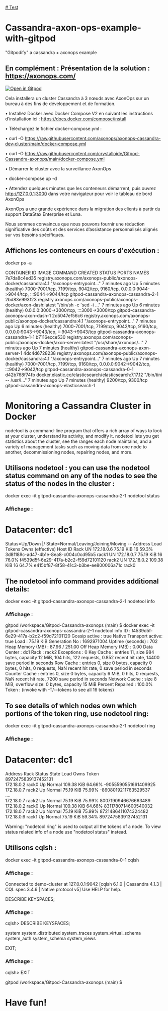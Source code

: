 [# Test](https://gitpod.io/workspaces)

# Cassandra-axon-ops-example-with-gitpod

"Gitpodify" a cassandra + axonops example

## En complément : Présentation de la solution : https://axonops.com/

[![Open in Gitpod](https://gitpod.io/button/open-in-gitpod.svg)](https://gitpod.io/#https://github.com/crystalloide/Gitpod-Cassandra-axonops)

Cela installera un cluster Cassandra à 3 nœuds avec AxonOps sur un bureau à des fins de développement et de formation. 

•	Installez Docker avec Docker Compose V2 en suivant les instructions d’installation ici : https://docs.docker.com/compose/install

•	Téléchargez le fichier docker-compose.yml :

•	curl -O https://raw.githubusercontent.com/axonops/axonops-cassandra-dev-cluster/main/docker-compose.yml

•	curl -O https://raw.githubusercontent.com/crystalloide/Gitpod-Cassandra-axonops/main/docker-compose.yml

•	Démarrer le cluster avec la surveillance AxonOps

•	docker-compose up -d

•	Attendez quelques minutes que les conteneurs démarrent, puis ouvrez http://127.0.0.1:3000 dans votre navigateur pour voir le tableau de bord AxonOps

AxonOps a une grande expérience dans la migration des clients à partir du support DataStax Enterprise et Luna. 

Nous sommes convaincus que nous pouvons fournir une réduction significative des coûts et des services d’assistance personnalisés alignés sur vos besoins spécifiques.


## Affichons les conteneurs en cours d'exécution : 
docker ps -a 

CONTAINER ID   IMAGE                                                                   COMMAND                  CREATED         STATUS                   PORTS                                                                                    NAMES
7e7da8c4ed35   registry.axonops.com/axonops-public/axonops-docker/cassandra:4.1        "/axonops-entrypoint…"   7 minutes ago   Up 5 minutes (healthy)   7000-7001/tcp, 7199/tcp, 9042/tcp, 9160/tcp, 0.0.0.0:9044->9044/tcp, :::9044->9044/tcp   gitpod-cassandra-axonops-cassandra-2-1
2bd83e993f23   registry.axonops.com/axonops-public/axonops-docker/axon-dash:latest     "/bin/sh -c 'sed -i …"   7 minutes ago   Up 6 minutes (healthy)   0.0.0.0:3000->3000/tcp, :::3000->3000/tcp                                                gitpod-cassandra-axonops-axon-dash-1
2d5047ef56c6   registry.axonops.com/axonops-public/axonops-docker/cassandra:4.1        "/axonops-entrypoint…"   7 minutes ago   Up 6 minutes (healthy)   7000-7001/tcp, 7199/tcp, 9042/tcp, 9160/tcp, 0.0.0.0:9043->9043/tcp, :::9043->9043/tcp   gitpod-cassandra-axonops-cassandra-1-1
b7116ecce530   registry.axonops.com/axonops-public/axonops-docker/axon-server:latest   "/usr/share/axonops/…"   7 minutes ago   Up 7 minutes (healthy)                                                                                            gitpod-cassandra-axonops-axon-server-1
4dc4d6728238   registry.axonops.com/axonops-public/axonops-docker/cassandra:4.1        "/axonops-entrypoint…"   7 minutes ago   Up 7 minutes (healthy)   7000-7001/tcp, 7199/tcp, 9160/tcp, 0.0.0.0:9042->9042/tcp, :::9042->9042/tcp             gitpod-cassandra-axonops-cassandra-0-1
d42b768f74fb   docker.elastic.co/elasticsearch/elasticsearch:7.17.12                   "/bin/tini -- /usr/l…"   7 minutes ago   Up 7 minutes (healthy)   9200/tcp, 9300/tcp                                                                       gitpod-cassandra-axonops-elasticsearch-1


# Monitoring a Cassandra Cluster in Docker

nodetool is a command-line program that offers a rich array of ways to look at your cluster, understand its activity, and modify it. 
nodetool lets you get statistics about the cluster, see the ranges each node maintains, and a variety of management tasks 
such as moving data from one node to another, decommissioning nodes, repairing nodes, and more.

## Utilisons nodetool :  you can use the nodetool status command on any of the nodes to see the status of the nodes in the cluster : 
docker exec -it gitpod-cassandra-axonops-cassandra-2-1 nodetool status

### Affichage :
Datacenter: dc1
===============
Status=Up/Down
|/ State=Normal/Leaving/Joining/Moving
--  Address     Load        Tokens  Owns (effective)  Host ID                               Rack 
UN  172.18.0.6  75.19 KiB   16      59.3%             3d8f189c-ad47-4b1e-8ea8-c004c0cd95b5  rack1
UN  172.18.0.7  75.19 KiB   16      76.0%             f4539d5f-6e29-417a-b2c2-f59d72101120  rack2
UN  172.18.0.2  109.38 KiB  16      64.7%             e415bf87-8f58-41c3-b3be-ee800006a71c  rack0


## The nodetool info command provides additional details:
docker exec -it gitpod-cassandra-axonops-cassandra-2-1 nodetool info

### Affichage :
gitpod /workspace/Gitpod-Cassandra-axonops (main) $ docker exec -it gitpod-cassandra-axonops-cassandra-2-1 nodetool info
ID                     : f4539d5f-6e29-417a-b2c2-f59d72101120
Gossip active          : true
Native Transport active: true
Load                   : 75.19 KiB
Generation No          : 1692971004
Uptime (seconds)       : 702
Heap Memory (MB)       : 87.96 / 251.00
Off Heap Memory (MB)   : 0.00
Data Center            : dc1
Rack                   : rack2
Exceptions             : 0
Key Cache              : entries 11, size 984 bytes, capacity 12 MiB, 104 hits, 122 requests, 0.852 recent hit rate, 14400 save period in seconds
Row Cache              : entries 0, size 0 bytes, capacity 0 bytes, 0 hits, 0 requests, NaN recent hit rate, 0 save period in seconds
Counter Cache          : entries 0, size 0 bytes, capacity 6 MiB, 0 hits, 0 requests, NaN recent hit rate, 7200 save period in seconds
Network Cache          : size 8 MiB, overflow size: 0 bytes, capacity 15 MiB
Percent Repaired       : 100.0%
Token                  : (invoke with -T/--tokens to see all 16 tokens)


## To see details of which nodes own which portions of the token ring, use nodetool ring:
docker exec -it gitpod-cassandra-axonops-cassandra-2-1 nodetool ring

### Affichage : 
Datacenter: dc1
==========
Address          Rack        Status State   Load            Owns                Token                                       
                                                                                8972475839137452131                         
172.18.0.2       rack0       Up     Normal  109.38 KiB      64.66%              -9055590551661409925                        
172.18.0.7       rack2       Up     Normal  75.19 KiB       75.99%              -8608019211763529537                        
....                      
172.18.0.7       rack2       Up     Normal  75.19 KiB       75.99%              8007190946676663489                         
172.18.0.2       rack0       Up     Normal  109.38 KiB      64.66%              8311780714600540032                         
172.18.0.7       rack2       Up     Normal  75.19 KiB       75.99%              8721486411074324482                         
172.18.0.6       rack1       Up     Normal  75.19 KiB       59.34%              8972475839137452131                         

  Warning: "nodetool ring" is used to output all the tokens of a node.
  To view status related info of a node use "nodetool status" instead.
  

## Utilisons cqlsh :  
docker exec -it gitpod-cassandra-axonops-cassandra-0-1 cqlsh

### Affichage : 
Connected to demo-cluster at 127.0.0.1:9042
[cqlsh 6.1.0 | Cassandra 4.1.3 | CQL spec 3.4.6 | Native protocol v5]
Use HELP for help.


DESCRIBE KEYSPACES;

### Affichage : 
cqlsh> DESCRIBE KEYSPACES;

system       system_distributed  system_traces  system_virtual_schema
system_auth  system_schema       system_views 

EXIT;
### Affichage : 
cqlsh> EXIT

gitpod /workspace/Gitpod-Cassandra-axonops (main) $ 


# Have fun!



